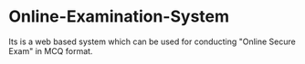 # Online-Examination-System
Its is a web based system which can be used for conducting "Online Secure Exam" in MCQ format.  

